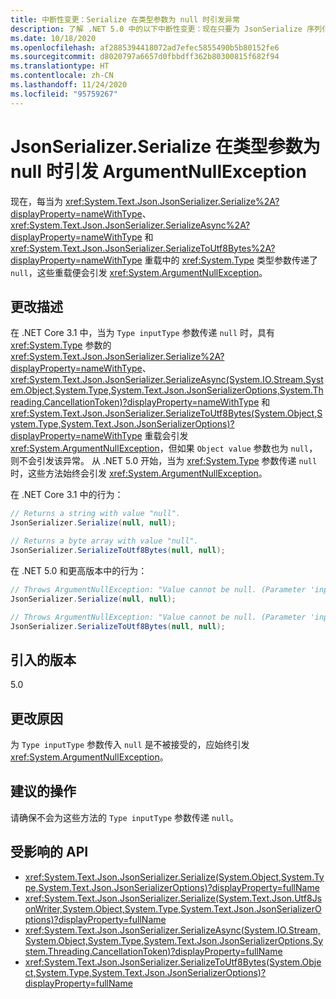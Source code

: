 ```yaml
---
title: 中断性变更：Serialize 在类型参数为 null 时引发异常
description: 了解 .NET 5.0 中的以下中断性变更：现在只要为 JsonSerialize 序列化方法中的类型参数传递了 null，该方法就会引发异常。
ms.date: 10/18/2020
ms.openlocfilehash: af2885394418072ad7efec5855490b5b80152fe6
ms.sourcegitcommit: d8020797a6657d0fbbdff362b80300815f682f94
ms.translationtype: HT
ms.contentlocale: zh-CN
ms.lasthandoff: 11/24/2020
ms.locfileid: "95759267"
---
```

# <a name="jsonserializerserialize-throws-argumentnullexception-when-type-parameter-is-null"></a>JsonSerializer.Serialize 在类型参数为 null 时引发 ArgumentNullException

现在，每当为 <xref:System.Text.Json.JsonSerializer.Serialize%2A?displayProperty=nameWithType>、<xref:System.Text.Json.JsonSerializer.SerializeAsync%2A?displayProperty=nameWithType> 和 <xref:System.Text.Json.JsonSerializer.SerializeToUtf8Bytes%2A?displayProperty=nameWithType> 重载中的 <xref:System.Type> 类型参数传递了 `null`，这些重载便会引发 <xref:System.ArgumentNullException>。

## <a name="change-description"></a>更改描述

在 .NET Core 3.1 中，当为 `Type inputType` 参数传递 `null` 时，具有 <xref:System.Type> 参数的 <xref:System.Text.Json.JsonSerializer.Serialize%2A?displayProperty=nameWithType>、<xref:System.Text.Json.JsonSerializer.SerializeAsync(System.IO.Stream,System.Object,System.Type,System.Text.Json.JsonSerializerOptions,System.Threading.CancellationToken)?displayProperty=nameWithType> 和 <xref:System.Text.Json.JsonSerializer.SerializeToUtf8Bytes(System.Object,System.Type,System.Text.Json.JsonSerializerOptions)?displayProperty=nameWithType> 重载会引发 <xref:System.ArgumentNullException>，但如果 `Object value` 参数也为 `null`，则不会引发该异常。 从 .NET 5.0 开始，当为 <xref:System.Type> 参数传递 `null` 时，这些方法始终会引发 <xref:System.ArgumentNullException>。

在 .NET Core 3.1 中的行为：

```csharp
// Returns a string with value "null".
JsonSerializer.Serialize(null, null);

// Returns a byte array with value "null".
JsonSerializer.SerializeToUtf8Bytes(null, null);
```

在 .NET 5.0 和更高版本中的行为：

```csharp
// Throws ArgumentNullException: "Value cannot be null. (Parameter 'inputType')".
JsonSerializer.Serialize(null, null);

// Throws ArgumentNullException: "Value cannot be null. (Parameter 'inputType')".
JsonSerializer.SerializeToUtf8Bytes(null, null);
```

## <a name="version-introduced"></a>引入的版本

5.0

## <a name="reason-for-change"></a>更改原因

为 `Type inputType` 参数传入 `null` 是不被接受的，应始终引发 <xref:System.ArgumentNullException>。

## <a name="recommended-action"></a>建议的操作

请确保不会为这些方法的 `Type inputType` 参数传递 `null`。

## <a name="affected-apis"></a>受影响的 API

- <xref:System.Text.Json.JsonSerializer.Serialize(System.Object,System.Type,System.Text.Json.JsonSerializerOptions)?displayProperty=fullName>
- <xref:System.Text.Json.JsonSerializer.Serialize(System.Text.Json.Utf8JsonWriter,System.Object,System.Type,System.Text.Json.JsonSerializerOptions)?displayProperty=fullName>
- <xref:System.Text.Json.JsonSerializer.SerializeAsync(System.IO.Stream,System.Object,System.Type,System.Text.Json.JsonSerializerOptions,System.Threading.CancellationToken)?displayProperty=fullName>
- <xref:System.Text.Json.JsonSerializer.SerializeToUtf8Bytes(System.Object,System.Type,System.Text.Json.JsonSerializerOptions)?displayProperty=fullName>

<!--

### Affected APIs

- `M:System.Text.Json.JsonSerializer.Serialize(System.Object,System.Type,System.Text.Json.JsonSerializerOptions)`
- `M:System.Text.Json.JsonSerializer.Serialize(System.Text.Json.Utf8JsonWriter,System.Object,System.Type,System.Text.Json.JsonSerializerOptions)`
- `M:System.Text.Json.JsonSerializer.SerializeAsync(System.IO.Stream,System.Object,System.Type,System.Text.Json.JsonSerializerOptions,System.Threading.CancellationToken)`
- `M:System.Text.Json.JsonSerializer.SerializeToUtf8Bytes(System.Object,System.Type,System.Text.Json.JsonSerializerOptions)`

### Category

Serialization

-->
